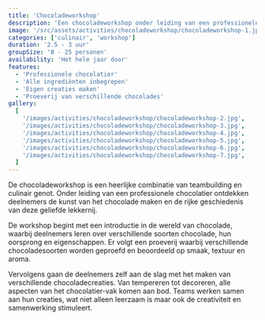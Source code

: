 ```yaml
---
title: 'Chocoladeworkshop'
description: 'Een chocoladeworkshop onder leiding van een professionele chocolatier.'
image: '/src/assets/activities/chocoladeworkshop/chocoladeworkshop-1.jpg'
categories: ['culinair', 'workshop']
duration: '2.5 - 3 uur'
groupSize: '8 - 25 personen'
availability: 'Het hele jaar door'
features:
  - 'Professionele chocolatier'
  - 'Alle ingrediënten inbegrepen'
  - 'Eigen creaties maken'
  - 'Proeverij van verschillende chocolades'
gallery:
  [
    '/images/activities/chocoladeworkshop/chocoladeworkshop-2.jpg',
    '/images/activities/chocoladeworkshop/chocoladeworkshop-3.jpg',
    '/images/activities/chocoladeworkshop/chocoladeworkshop-4.jpg',
    '/images/activities/chocoladeworkshop/chocoladeworkshop-5.jpg',
    '/images/activities/chocoladeworkshop/chocoladeworkshop-6.jpg',
    '/images/activities/chocoladeworkshop/chocoladeworkshop-7.jpg',
  ]
---
```


De chocoladeworkshop is een heerlijke combinatie van teambuilding en culinair genot. Onder leiding van een professionele chocolatier ontdekken deelnemers de kunst van het chocolade maken en de rijke geschiedenis van deze geliefde lekkernij.

De workshop begint met een introductie in de wereld van chocolade, waarbij deelnemers leren over verschillende soorten chocolade, hun oorsprong en eigenschappen. Er volgt een proeverij waarbij verschillende chocoladesoorten worden geproefd en beoordeeld op smaak, textuur en aroma.

Vervolgens gaan de deelnemers zelf aan de slag met het maken van verschillende chocoladecreaties. Van tempereren tot decoreren, alle aspecten van het chocolatier-vak komen aan bod. Teams werken samen aan hun creaties, wat niet alleen leerzaam is maar ook de creativiteit en samenwerking stimuleert.
